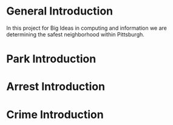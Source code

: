 # General Introduction
In this project for Big Ideas in computing and information we are determining the safest neighborhood within Pittsburgh. 

# Park Introduction

# Arrest Introduction 

# Crime Introduction
